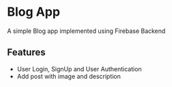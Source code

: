 # Blog App 
A simple Blog app implemented using Firebase Backend

## Features
- User Login, SignUp and User Authentication
- Add post with image and description

